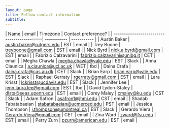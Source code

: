 ```yaml
---
layout: page
title: Fellow contact information
subtitle:
---
```


| Name                              | email | Timezone | Contact preference? |
| -------------------------------------------| -----------      | -----------         |
| Austin Baker           | [austin.baker@rutgers.edu](mailto:austin.baker@rutgers.edu) | EST | email |
| Trey Boone             | [treyboone@gmail.com](mailto:treyboone@gmail.com) | EST | email |
| Nick Byrd              | [nick.a.byrd@gmail.com](mailto:nick.a.byrd@gmail.com)    | EST | email |
| Fabrizio Calzavarini   | [fabrizio.calzavarini@unibg.it](mailto:fabrizio.calzavarini@unibg.it)   | CET | email |
| Megha Chawla           | [megha.chawla@yale.edu](mailto:megha.chawla@yale.edu)   | EST | Slack |
| Anna Ciaunica          | [a.ciaunica@ucl.ac.uk](mailto:a.ciaunica@ucl.ac.uk) | WET | tbd |
| Daina Crafa            | [daina.crafa@cas.au.dk](mailto:daina.crafa@cas.au.dk)  | CET | Slack |
| Brian Earp             | [brian.earp@yale.edu](mailto:brian.earp@yale.edu)  | EST | Slack |
| Raphael Gerraty        | [rgerraty@gmail.com ](mailto:rgerraty@gmail.com)  | EST | email |
| Lara Krisst            | [lckrisst@ucdavis.edu](mailto:lckrisst@ucdavis.edu)  | EST | Slack |
| Jennifer Lee           | [jenn.laura.lee@gmail.com](mailto:jenn.laura.lee@gmail.com) | EST | tbd |
| David Lydon-Staley     | [dlsta@seas.upenn.edu](mailto:dlsta@seas.upenn.edu)  | EST | email |
| Corey Maley            | [cmaley@ku.edu](mailto:cmaley@ku.edu)  | CST | Slack |
| Adam Safron            | [asafron1@jhmi.edu](mailto:asafron1@jhmi.edu)  | CST | email |
| Shadab Tabatabaeian    | [stabatabaeian@ucmerced.edu](mailto:stabatabaeian@ucmerced.edu) | PST | email |
| Jessica Thompson       | [j.thompson@umontreal.ca](mailto:j.thompson@umontreal.ca)  | EST | Slack |
| Gerardo Viera          | [Gerardo.Viera@gmail.com](mailto:Gerardo.Viera@gmail.com)  | CET | email |
| Zina Ward              | [zward@fsu.edu](mailto:zward@fsu.edu)  | EST | email |
| Perry Zurn             | [pzurn@american.edu](mailto:pzurn@american.edu) | EST | email |
